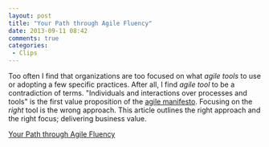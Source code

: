 ```yaml
---
layout: post
title: "Your Path through Agile Fluency"
date: 2013-09-11 08:42
comments: true
categories:
 - Clips
---
```


Too often I find that organizations are too focused on what _agile tools_ to use or adopting a few specific practices.
After all, I find _agile tool_ to be a contradiction of terms. "Individuals and interactions over processes and tools"
is the first value proposition of the [agile manifesto](http://agilemanifesto.org/). Focusing on the _right_ tool is
the wrong approach. This article outlines the right approach and the right focus; delivering business value.

[Your Path through Agile Fluency](http://martinfowler.com/articles/agileFluency.html)

